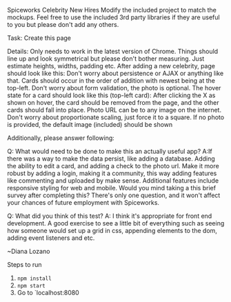 Spiceworks Celebrity New Hires
Modify the included project to match the mockups. Feel free to use the included 3rd party libraries if they are useful to you but please don't add any others.

Task: Create this page

Details:
Only needs to work in the latest version of Chrome.
Things should line up and look symmetrical but please don't bother measuring. Just estimate heights, widths, padding etc.
After adding a new celebrity, page should look like this: 
Don't worry about persistence or AJAX or anything like that.
Cards should occur in the order of addition with newest being at the top-left.
Don't worry about form validation, the photo is optional.
The hover state for a card should look like this (top-left card): 
After clicking the X as shown on hover, the card should be removed from the page, and the other cards should fall into place.
Photo URL can be to any image on the internet.
Don't worry about proportionate scaling, just force it to a square.
If no photo is provided, the default image (included) should be shown

Additionally, please answer following:

Q: What would need to be done to make this an actually useful app?
A:If there was a way to make the data persist, like adding a database. Adding the ability to edit a card, and adding a check to the photo url. Make it more robust by adding a login, making it a community, this way adding features like commenting and uploaded by make sense. Additional features include responsive styling for web and mobile.
Would you mind taking a this brief survey after completing this? There's only one question, and it won't affect your chances of future employment with Spiceworks.

Q: What did you think of this test?
A: I think it's appropriate for front end development. A good exercise to see a little bit of everything such as seeing how someone would set up a grid in css, appending elements to the dom, adding event listeners and etc.

~Diana Lozano


Steps to run

1. `npm install`
2. `npm start`
3. Go to `localhost:8080

